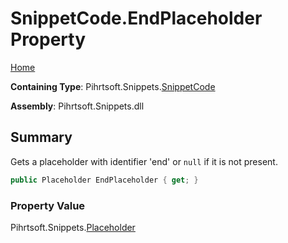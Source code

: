 # SnippetCode\.EndPlaceholder Property

[Home](../../../../README.md)

**Containing Type**: Pihrtsoft\.Snippets\.[SnippetCode](../README.md)

**Assembly**: Pihrtsoft\.Snippets\.dll

## Summary

Gets a placeholder with identifier 'end' or `null` if it is not present\.

```csharp
public Placeholder EndPlaceholder { get; }
```

### Property Value

Pihrtsoft\.Snippets\.[Placeholder](../../Placeholder/README.md)

